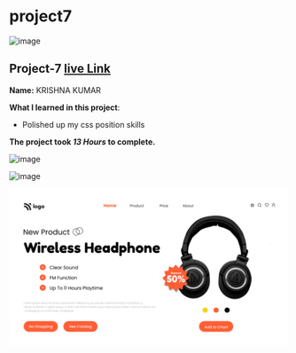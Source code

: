 # project7

![image](https://img.shields.io/badge/project-7-red)


## Project-7  [live Link](https://projec7.netlify.app/)

**Name:**  KRISHNA KUMAR


**What I learned in this project**:

  - Polished up my css position skills


**The project took ***13 Hours*** to complete.** 

![image](https://img.shields.io/badge/INeuron-LearnCodeOnline-brightgreen)

![image](https://img.shields.io/badge/Full%20stack%20JS%20bootcamp-Hitesh%20Chaudhary-lightgrey)


![image](https://github.com/Krishna12345825/project7/blob/main/project-imgs/7.png)

